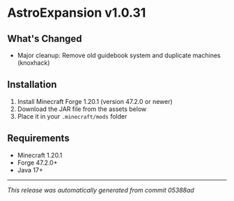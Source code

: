 # AstroExpansion v1.0.31

## What's Changed
- Major cleanup: Remove old guidebook system and duplicate machines (knoxhack)

## Installation
1. Install Minecraft Forge 1.20.1 (version 47.2.0 or newer)
2. Download the JAR file from the assets below
3. Place it in your `.minecraft/mods` folder

## Requirements
- Minecraft 1.20.1
- Forge 47.2.0+
- Java 17+

---
*This release was automatically generated from commit 05388ad*
